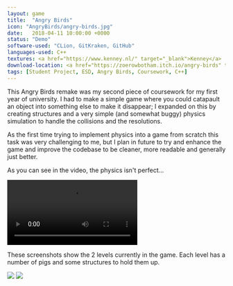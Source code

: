 ```yaml
---
layout: game
title:  "Angry Birds"
icon: "AngryBirds/angry-birds.jpg"
date:   2018-04-11 10:00:00 +0000
status: "Demo"
software-used: "CLion, GitKraken, GitHub"
languages-used: C++
textures: <a href="https://www.kenney.nl/" target="_blank">Kenney</a>
download-location: <a href="https://zoerowbotham.itch.io/angry-birds" target="_blank">zoerowbotham.itch.io</a>
tags: [Student Project, ESD, Angry Birds, Coursework, C++]
---
```


This Angry Birds remake was my second piece of coursework for my first year of university. I had to make a simple game where you could catapault an object into something else to make it disappear; I expanded on this by creating structures and a very simple (and somewhat buggy) physics simulation to handle the collisions and the resolutions. 

As the first time trying to implement physics into a game from scratch this task was very challenging to me, but I plan in future to try and enhance the game and improve the codebase to be cleaner, more readable and generally just better.

As you can see in the video, the physics isn't perfect...

<video controls>
  <source src="{{ site.baseurl }}/assets/AngryBirds/angry-birds-cover.mp4" type="video/mp4">
</video>

These screenshots show the 2 levels currently in the game. Each level has a number of pigs and some structures to hold them up.

<img src="{{ site.baseurl }}/assets/AngryBirds/angry-birds-game.jpg"/>
<img src="{{ site.baseurl }}/assets/AngryBirds/angry-birds-game-2.jpg"/>

